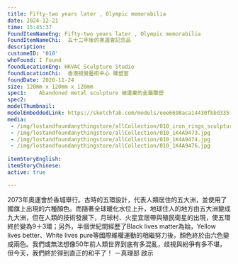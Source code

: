 ```yaml
---
title: Fifty-two years later , Olympic memorabilia
date: 2024-12-21
time: 15:45:37
FoundItemNameEng: Fifty-two years later , Olympic memorabilia
FoundItemNameChi:  五十二年後的奧運會記念品 
description: 
customeID: '010'
whoFound: I Found
foundLocationEng: HKVAC Sculpture Studio
foundLocationChi:  香港視覺藝術中心 雕塑室
foundDate: 2020-11-24
size: 120mm x 120mm x 120mm
spec1:    Abandoned metal sculpture 被遺棄的金屬雕塑
spec2: 
modelThumbnail:
modelEmbeddedLink: https://sketchfab.com/models/eee6698aca14430fbbd335f3d70c4ce5/embed
media:
 - /img/lostandfoundanythingstore/allCollection/010_iron_rings_sculpture3l.png 
 - /img/lostandfoundanythingstore/allCollection/010_1K4A9473.jpg 
 - /img/lostandfoundanythingstore/allCollection/010_1K4A9474.jpg 
 - /img/lostandfoundanythingstore/allCollection/010_1K4A9476.jpg
 
itemStoryEnglish: 
itemStoryChinese: 
active: true

---
```

2073年奧運會於香城舉行。古時的五環設計，代表人類居住的五大洲，並使用了國旗上出現的六種顏色。而隨著全球暖化水位上升，地球住人的地方由五大洲變成九大洲，但在人類的技術發展下，月球村、火星宜居帶與殖民衛星的出現，使五環終於變為9＋3環；另外，半個世紀間經歷了Black lives matter為始，Yellow lives better、White lives pure等國際維權運動的相繼努力後，顏色終於由六色變成兩色。我們或無法想像50年前人類世界到底有多混亂，歧視與紛爭有多不堪，但今天，我們終於得到直正的和平了！ －真理部 啟示